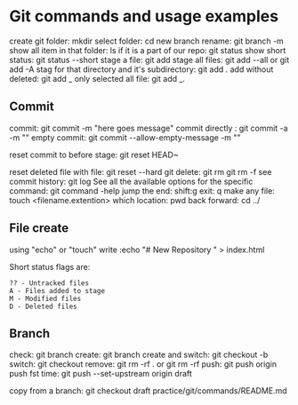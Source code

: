 # Git commands and usage examples

<!-- General Command -->

create git folder: mkdir
select folder: cd
new branch rename: git branch -m <name>
show all item in that folder: ls
if it is a part of our repo: git status
show short status: git status --short
stage a file: git add <filename>
stage all files: git add --all or git add -A
stag for that directory and it's subdirectory: git add .
add without deleted: git add _
only selected all file: git add _.<extension>

## Commit

commit: git commit -m "here goes message"
commit directly : git commit -a -m ""
empty commit: git commit --allow-empty-message -m ""

reset commit to before stage: git reset HEAD~

<!-- End -->

reset deleted file with file: git reset --hard
git delete: git rm <file> git rm <filename> -f
see commit history: git log
See all the available options for the specific command: git command -help
jump the end: shift:g
exit: q
make any file: touch <filename.extention>
which location: pwd
back forward: cd ../

## File create

using "echo" or "touch"
write :echo "# New Repository " > index.html

<!-- Note -->

Short status flags are:

    ?? - Untracked files
    A - Files added to stage
    M - Modified files
    D - Deleted files

## Branch

check: git branch
create: git branch <filename>
create and switch: git checkout -b <filename>
switch: git checkout <branchname>
remove: git rm -rf . or git rm -rf <filename>
push: git push origin <branchname>
push fst time: git push --set-upstream origin draft

copy from a branch: git checkout draft practice/git/commands/README.md
